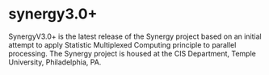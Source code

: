 synergy3.0+
===========

SynergyV3.0+ is the latest release of the Synergy project based on an initial attempt to apply Statistic Multiplexed Computing principle to parallel processing. The Synergy project is housed at the CIS Department, Temple University, Philadelphia, PA. 

